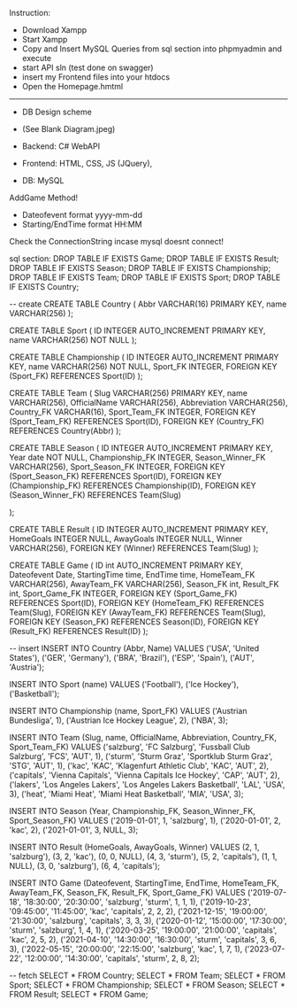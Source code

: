 Instruction:
- Download Xampp
- Start Xampp
- Copy and Insert MySQL Queries from sql section into phpmyadmin and execute
- start API sln (test done on swagger)
- insert my Frontend files into your htdocs
- Open the Homepage.hmtml
------------------------------------------------------
- DB Design scheme
- (See Blank Diagram.jpeg)

- Backend: C# WebAPI
- Frontend: HTML, CSS, JS (JQuery),
- DB: MySQL

AddGame Method!
- Dateofevent format yyyy-mm-dd
- Starting/EndTime format HH:MM

Check the ConnectionString incase mysql doesnt connect!

sql section:
DROP TABLE IF EXISTS Game;
DROP TABLE IF EXISTS Result;
DROP TABLE IF EXISTS Season;
DROP TABLE IF EXISTS Championship;
DROP TABLE IF EXISTS Team;
DROP TABLE IF EXISTS Sport;
DROP TABLE IF EXISTS Country;

-- create
CREATE TABLE Country (
  Abbr VARCHAR(16) PRIMARY KEY,
  name VARCHAR(256)
);

CREATE TABLE Sport (
  ID INTEGER AUTO_INCREMENT PRIMARY KEY,
  name VARCHAR(256) NOT NULL
);

CREATE TABLE Championship (
  ID INTEGER AUTO_INCREMENT PRIMARY KEY,
  name VARCHAR(256) NOT NULL,
  Sport_FK INTEGER,
  FOREIGN KEY (Sport_FK) REFERENCES Sport(ID)
);

CREATE TABLE Team (
  Slug VARCHAR(256) PRIMARY KEY,
  name VARCHAR(256),
  OfficialName VARCHAR(256),
  Abbreviation VARCHAR(256),
  Country_FK VARCHAR(16),
  Sport_Team_FK INTEGER,
  FOREIGN KEY (Sport_Team_FK) REFERENCES Sport(ID),
  FOREIGN KEY (Country_FK) REFERENCES Country(Abbr)
);

CREATE TABLE Season (
  ID INTEGER AUTO_INCREMENT PRIMARY KEY,
  Year date NOT NULL,
  Championship_FK INTEGER,
  Season_Winner_FK VARCHAR(256),
  Sport_Season_FK INTEGER,
  FOREIGN KEY (Sport_Season_FK) REFERENCES Sport(ID),
  FOREIGN KEY (Championship_FK) REFERENCES Championship(ID),
  FOREIGN KEY (Season_Winner_FK) REFERENCES Team(Slug)

);

CREATE TABLE Result (
  ID INTEGER AUTO_INCREMENT PRIMARY KEY,
  HomeGoals INTEGER NULL,
  AwayGoals INTEGER NULL,
  Winner VARCHAR(256),
  FOREIGN KEY (Winner) REFERENCES Team(Slug)
);
 

CREATE TABLE Game (
  ID int AUTO_INCREMENT PRIMARY KEY,
  Dateofevent Date,
  StartingTime time, 
  EndTime time, 
  HomeTeam_FK VARCHAR(256),
  AwayTeam_FK VARCHAR(256),
  Season_FK int,
  Result_FK int,
  Sport_Game_FK INTEGER,
  FOREIGN KEY (Sport_Game_FK) REFERENCES Sport(ID),
  FOREIGN KEY (HomeTeam_FK) REFERENCES Team(Slug),
  FOREIGN KEY (AwayTeam_FK) REFERENCES Team(Slug),
  FOREIGN KEY (Season_FK) REFERENCES Season(ID),
  FOREIGN KEY (Result_FK) REFERENCES Result(ID)
);


-- insert
INSERT INTO Country (Abbr, Name) VALUES 
('USA', 'United States'),
('GER', 'Germany'),
('BRA', 'Brazil'),
('ESP', 'Spain'),
('AUT', 'Austria'); 


INSERT INTO Sport (name) VALUES
('Football'),
('Ice Hockey'),
('Basketball');

INSERT INTO Championship (name, Sport_FK) VALUES
('Austrian Bundesliga', 1),
('Austrian Ice Hockey League', 2),
('NBA', 3);

INSERT INTO Team (Slug, name, OfficialName, Abbreviation, Country_FK, Sport_Team_FK) VALUES
('salzburg', 'FC Salzburg', 'Fussball Club Salzburg', 'FCS', 'AUT', 1),
('sturm', 'Sturm Graz', 'Sportklub Sturm Graz', 'STG', 'AUT', 1),
('kac', 'KAC', 'Klagenfurt Athletic Club', 'KAC', 'AUT', 2),
('capitals', 'Vienna Capitals', 'Vienna Capitals Ice Hockey', 'CAP', 'AUT', 2),
('lakers', 'Los Angeles Lakers', 'Los Angeles Lakers Basketball', 'LAL', 'USA', 3),
('heat', 'Miami Heat', 'Miami Heat Basketball', 'MIA', 'USA', 3);

INSERT INTO Season (Year, Championship_FK, Season_Winner_FK, Sport_Season_FK) VALUES
('2019-01-01', 1, 'salzburg', 1),
('2020-01-01', 2, 'kac', 2),
('2021-01-01', 3, NULL, 3);

INSERT INTO Result (HomeGoals, AwayGoals, Winner) VALUES
(2, 1, 'salzburg'),
(3, 2, 'kac'),
(0, 0, NULL),
(4, 3, 'sturm'),
(5, 2, 'capitals'),
(1, 1, NULL),
(3, 0, 'salzburg'),
(6, 4, 'capitals');


INSERT INTO Game (Dateofevent, StartingTime, EndTime, HomeTeam_FK, AwayTeam_FK, Season_FK, Result_FK, Sport_Game_FK) VALUES
('2019-07-18', '18:30:00', '20:30:00', 'salzburg', 'sturm', 1, 1, 1),
('2019-10-23', '09:45:00', '11:45:00', 'kac', 'capitals', 2, 2, 2),
('2021-12-15', '19:00:00', '21:30:00', 'salzburg', 'capitals', 3, 3, 3),
('2020-01-12', '15:00:00', '17:30:00', 'sturm', 'salzburg', 1, 4, 1),
('2020-03-25', '19:00:00', '21:00:00', 'capitals', 'kac', 2, 5, 2),
('2021-04-10', '14:30:00', '16:30:00', 'sturm', 'capitals', 3, 6, 3),
('2022-05-15', '20:00:00', '22:15:00', 'salzburg', 'kac', 1, 7, 1),
('2023-07-22', '12:00:00', '14:30:00', 'capitals', 'sturm', 2, 8, 2);


-- fetch 
SELECT * FROM Country;
SELECT * FROM Team;
SELECT * FROM Sport;
SELECT * FROM Championship;
SELECT * FROM Season;
SELECT * FROM Result;
SELECT * FROM Game;
